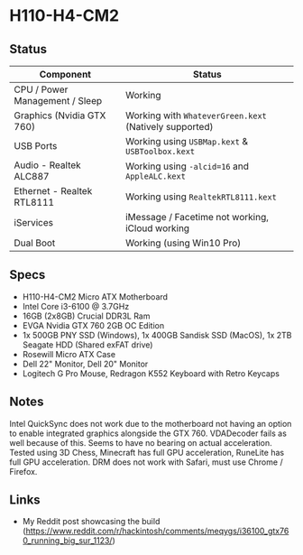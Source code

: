 # H110-H4-CM2 

## Status

| Component | Status |
| ------ | ------ |
| CPU / Power Management / Sleep | Working |
| Graphics (Nvidia GTX 760) | Working with `WhateverGreen.kext` (Natively supported) |
| USB Ports | Working using `USBMap.kext` & `USBToolbox.kext` |
| Audio - Realtek ALC887 | Working using `-alcid=16` and `AppleALC.kext`  |
| Ethernet - Realtek RTL8111 | Working using `RealtekRTL8111.kext` |
| iServices | iMessage / Facetime not working, iCloud working |
| Dual Boot | Working (using Win10 Pro) |

## Specs

- H110-H4-CM2 Micro ATX Motherboard
- Intel Core i3-6100 @ 3.7GHz
- 16GB (2x8GB) Crucial DDR3L Ram 
- EVGA Nvidia GTX 760 2GB OC Edition
- 1x 500GB PNY SSD (Windows), 1x 400GB Sandisk SSD (MacOS), 1x 2TB Seagate HDD (Shared exFAT drive)
- Rosewill Micro ATX Case
- Dell 22" Monitor, Dell 20" Monitor
- Logitech G Pro Mouse, Redragon K552 Keyboard with Retro Keycaps

## Notes
Intel QuickSync does not work due to the motherboard not having an option to enable integrated graphics alongside the GTX 760. VDADecoder fails as well because of this. Seems to have no bearing on actual acceleration. Tested using 3D Chess, Minecraft has full GPU acceleration, RuneLite has full GPU acceleration. DRM does not work with Safari, must use Chrome / Firefox.

## Links

- My Reddit post showcasing the build (https://www.reddit.com/r/hackintosh/comments/meqygs/i36100_gtx760_running_big_sur_1123/)
